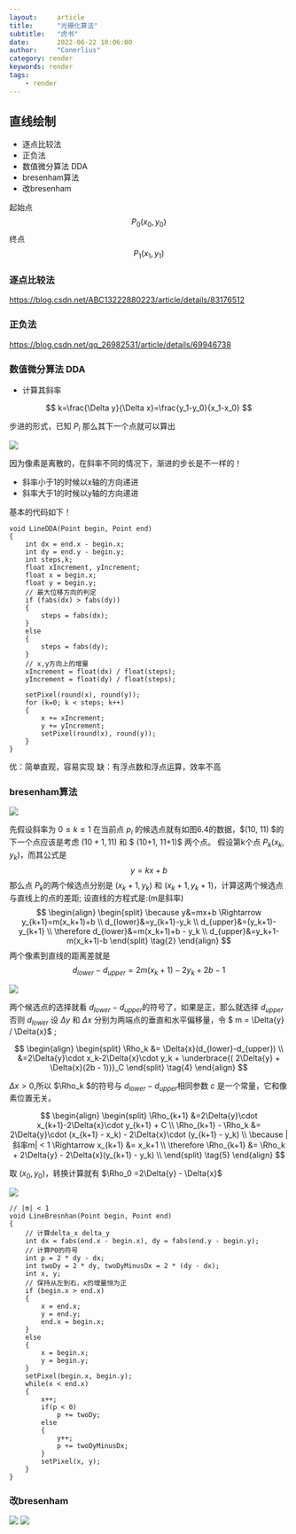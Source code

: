 ```yaml
---
layout:     article
title:      "光栅化算法"
subtitle:   "虎书"
date:       2022-06-22 10:06:00
author:     "Conerlius"
category: render
keywords: render
tags:
    - render
---
```


## 直线绘制

- 逐点比较法
- 正负法
- 数值微分算法 DDA
- bresenham算法
- 改bresenham

起始点$$ P_0(x_0, y_0) $$
终点$$ P_1(x_1, y_1) $$

### 逐点比较法

https://blog.csdn.net/ABC13222880223/article/details/83176512


### 正负法

https://blog.csdn.net/qq_26982531/article/details/69946738

### 数值微分算法 DDA

- 计算其斜率

$$
k=\frac{\Delta y}{\Delta x}=\frac{y_1-y_0}{x_1-x_0}
$$

步进的形式，已知 $P_i$ 那么其下一个点就可以算出

![](/images/computer/render/tigger/raster_algorithm/1.png)

因为像素是离散的，在斜率不同的情况下，渐进的步长是不一样的！

- 斜率小于1的时候以x轴的方向递进
- 斜率大于1的时候以y轴的方向递进


基本的代码如下！

```
void LineDDA(Point begin, Point end)
{
    int dx = end.x - begin.x;
    int dy = end.y - begin.y;
    int steps,k;
    float xIncrement, yIncrement;
    float x = begin.x;
    float y = begin.y;
    // 最大位移方向的判定
    if (fabs(dx) > fabs(dy))
    {
        steps = fabs(dx);
    }
    else
    {
        steps = fabs(dy);
    }
    // x,y方向上的增量
    xIncrement = float(dx) / float(steps);
    yIncrement = float(dy) / float(steps);

    setPixel(round(x), round(y));
    for (k=0; k < steps; k++)
    {
        x += xIncrement;
        y += yIncrement;
        setPixel(round(x), round(y));
    }
}
```

优：简单直观，容易实现
缺：有浮点数和浮点运算，效率不高

### bresenham算法

![](/images/computer/render/tigger/raster_algorithm/2.png)

先假设斜率为 $0\le k \le 1$ 在当前点 $p_i$ 的候选点就有如图6.4的数据，$(10, 11) $的下一个点应该是考虑 $(10+1, 11)$ 和 $ (10+1, 11+1)$ 两个点。
假设第k个点 $P_k(x_k, y_k)$，而其公式是
$$
y=kx+b \tag{1}
$$
那么点 $P_k$的两个候选点分别是 $(x_k+1, y_k)$ 和 $(x_k+1, y_k+1)$，计算这两个候选点与直线上的点的差距;
设直线的方程式是:(m是斜率)
$$
\begin{align}
\begin{split}
\because
y&=mx+b \Rightarrow y_{k+1}=m(x_k+1)+b \\
d_{lower}&=y_{k+1}-y_k \\
d_{upper}&=(y_k+1)-y_{k+1} \\
\therefore
d_{lower}&=m(x_k+1)+b - y_k \\
d_{upper}&=y_k+1-m(x_k+1)-b
\end{split} \tag{2}
\end{align}  
$$
两个像素到直线的距离差就是
$$
d_{lower}-d_{upper} = 2m(x_k+1)-2y_k+2b-1 \tag{3}
$$

![](/images/computer/render/tigger/raster_algorithm/3.png)

两个候选点的选择就看 $d_{lower}-d_{upper}$的符号了，如果是正，那么就选择 $d_{upper}$ 否则 $d_{lower}$
设 $\Delta y$ 和 $\Delta x$ 分别为两端点的垂直和水平偏移量，令 $ m = \Delta{y} / \Delta{x}$ ;

$$
\begin{align}
\begin{split}
\Rho_k &= \Delta{x}(d_{lower}-d_{upper}) \\
&=2\Delta{y}\cdot x_k-2\Delta{x}\cdot y_k + \underbrace{( 2\Delta{y} + \Delta{x}(2b - 1))}_C
\end{split} \tag{4}
\end{align} 
$$

$\Delta{x}>0$,所以 $\Rho_k $的符号与 $d_{lower}-d_{upper}$相同参数 $c$ 是一个常量，它和像素位置无关。

$$
\begin{align}
\begin{split}
\Rho_{k+1} &=2\Delta{y}\cdot x_{k+1}-2\Delta{x}\cdot y_{k+1} + C \\
\Rho_{k+1} - \Rho_k &= 2\Delta{y}\cdot (x_{k+1} - x_k) - 2\Delta{x}\cdot (y_{k+1} - y_k) \\
\because |斜率m| < 1 \Rightarrow x_{k+1} &= x_k+1 \\
\therefore \Rho_{k+1} &= \Rho_k + 2\Delta{y} - 2\Delta{x}(y_{k+1} - y_k) \\
\end{split} \tag{5}
\end{align} 
$$

取 $(x_0, y_0)$，转换计算就有 $\Rho_0 =2\Delta{y} - \Delta{x}$

![](/images/computer/render/tigger/raster_algorithm/4.png)

```
// |m| < 1
void LineBresnhan(Point begin, Point end)
{
    // 计算delta_x delta_y
    int dx = fabs(end.x - begin.x), dy = fabs(end.y - begin.y);
    // 计算P0的符号
    int p = 2 * dy - dx;
    int twoDy = 2 * dy, twoDyMinusDx = 2 * (dy - dx);
    int x, y;
    // 保持从左到右，x的增量恒为正
    if (begin.x > end.x)
    {
        x = end.x;
        y = end.y;
        end.x = begin.x;
    }
    else
    {
        x = begin.x;
        y = begin.y;
    }
    setPixel(begin.x, begin.y);
    while(x < end.x)
    {
        x++;
        if(p < 0)
            p += twoDy;
        else
        {
            y++;
            p += twoDyMinusDx;
        }
        setPixel(x, y);
    }
}
```

### 改bresenham

![](/images/computer/render/tigger/raster_algorithm/5.png)
![](/images/computer/render/tigger/raster_algorithm/6.png)